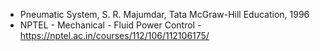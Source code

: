 * Pneumatic System, S. R. Majumdar, Tata McGraw-Hill Education, 1996
* NPTEL - Mechanical - Fluid Power Control - https://nptel.ac.in/courses/112/106/112106175/